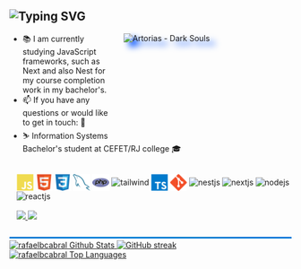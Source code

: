## <b>![Typing SVG](https://readme-typing-svg.demolab.com?font=Fira+Code&size=22&pause=1000&color=2C78F7&random=false&width=435&lines=Hi%2C+my+name+is+Rafael%2C+Welcome!%F0%9F%8E%88)</b> 

<img align="right" alt="Artorias - Dark Souls" style="float: right; margin-left: 20px; margin-bottom: 20px; filter:drop-shadow(10px 8px 6px #0051ff)" src="https://images-wixmp-ed30a86b8c4ca887773594c2.wixmp.com/f/061c5ef8-2616-48a4-af21-9f97322673b3/de6ft4m-d3c2c205-0703-4c65-ab6d-d51cf693c3c5.gif?token=eyJ0eXAiOiJKV1QiLCJhbGciOiJIUzI1NiJ9.eyJzdWIiOiJ1cm46YXBwOjdlMGQxODg5ODIyNjQzNzNhNWYwZDQxNWVhMGQyNmUwIiwiaXNzIjoidXJuOmFwcDo3ZTBkMTg4OTgyMjY0MzczYTVmMGQ0MTVlYTBkMjZlMCIsIm9iaiI6W1t7InBhdGgiOiJcL2ZcLzA2MWM1ZWY4LTI2MTYtNDhhNC1hZjIxLTlmOTczMjI2NzNiM1wvZGU2ZnQ0bS1kM2MyYzIwNS0wNzAzLTRjNjUtYWI2ZC1kNTFjZjY5M2MzYzUuZ2lmIn1dXSwiYXVkIjpbInVybjpzZXJ2aWNlOmZpbGUuZG93bmxvYWQiXX0.i-KLR2Hf3i7E9iAsVdx4jQ4opMnesc_EzzvbvKhOS98" height="150" width="300" height="300">

- 📚 I am currently studying JavaScript frameworks, such as Next and also Nest for my course completion work in my bachelor's.
- 📫 If you have any questions or would like to get in touch: <a href="mailto:rafael1311cabral@gmail.com?subject=Ol%C3%A1,%20vim%20atrav%C3%A9s%20do%20seu%20GitHub%20%F0%9F%91%8D" style="text-decoration: none;">📧</a>
- ⛷️ Information Systems Bachelor's student at CEFET/RJ college <a href="https://www.cefet-rj.br/" style="text-decoration: none;">🎓</a>

<div style="display: inline_block; margin-left: 2.5%;;"><br>
<img align="center" alt="js" height="30" width="30" src="https://raw.githubusercontent.com/devicons/devicon/master/icons/javascript/javascript-plain.svg">
<img align="center" alt="html" height="30" width="30" src="https://raw.githubusercontent.com/devicons/devicon/master/icons/html5/html5-original.svg">
<img align="center" alt="css" height="30" width="30" src="https://raw.githubusercontent.com/devicons/devicon/master/icons/css3/css3-original.svg">
<img align="center" alt="mysql" height="30" width="30" src="https://raw.githubusercontent.com/devicons/devicon/master/icons/mysql/mysql-original.svg">
<img align="center" alt="php" height="30" width="30" src="https://raw.githubusercontent.com/devicons/devicon/master/icons/php/php-original.svg">
<img align="center" alt="tailwind" height="30" width="30" src="https://github.com/user-attachments/assets/6578a3a9-f815-41fc-8c05-bd7adbce4895">
<img align="center" alt="typescript" height="30" width="30" src="https://raw.githubusercontent.com/devicons/devicon/master/icons/typescript/typescript-plain.svg">
<img align="center" alt="git" height="30" width="30" src="https://raw.githubusercontent.com/devicons/devicon/master/icons/git/git-original.svg">
<img align="center" alt="nestjs" height="30" width="30" src="https://github.com/user-attachments/assets/a594730c-f915-4ad3-8f77-da339df88daa">
<img align="center" alt="nextjs" height="30" width="30" src="https://github.com/user-attachments/assets/f1ef7029-d848-4371-8a1a-82899802d438">
<img align="center" alt="nodejs" height="30" width="30" src="https://github.com/user-attachments/assets/50afa30b-69b2-4153-a510-63b365b220ce">
<img align="center" alt="reactjs" height="30" width="30" src="https://github.com/user-attachments/assets/949c4899-93f0-4d00-8bd2-d136da2a871a">

</div>

<br>

<div style="display: inline_block; margin-left: 2.5%;">
  <a href="https://wa.me/5522988103858" target="_blank">
    <img src="https://img.shields.io/badge/-whatsapp-%23333?style=for-the-badge&logo=whatsapp&logoColor=green">
  </a>
  <a href="https://www.linkedin.com/in/rafael-b-cabral/" target="_blank">
    <img src="https://img.shields.io/badge/-LinkedIn-%23333?style=for-the-badge&logo=linkedin&logoColor=blue">
  </a> 
</div>

<br>

<!-- Se "lineBar.png" estiver no repositório -->
<img src="lineBar.png"/>

<br>

<a href="https://github.com/rafaelbcabral">
  <img alt="rafaelbcabral Github Stats" src="https://denvercoder1-github-readme-stats.vercel.app/api?username=rafaelbcabral&show_icons=true&count_private=true&theme=react&border_color=333333&bg_color=0D1117&title_color=00BFFF&icon_color=00BFFF" height="192px" width="49%">
</a>
<a href="https://github.com/rafaelbcabral">
  <img src="https://denvercoder1-readme-streak-stats.vercel.app/?user=rafaelbcabral&theme=blue-green&border=333333&background=0D1117&fire=blue-green&currStreakNum=white&currStreakLabel=white&ring_color=white&dates=add8e6" height="192px" width="49%" alt="GitHub streak">
</a>

<br>

<a href="https://github.com/rafaelbcabral">
  <img alt="rafaelbcabral Top Languages" src="https://denvercoder1-github-readme-stats.vercel.app/api/top-langs/?username=rafaelbcabral&langs_count=8&layout=compact&theme=react&border_color=333333&bg_color=0D1117&title_color=FFFFFF&icon_color=00BFFF&text_color=FFFFFF&hide_title=false" height="200px" width="100%">
</a>
